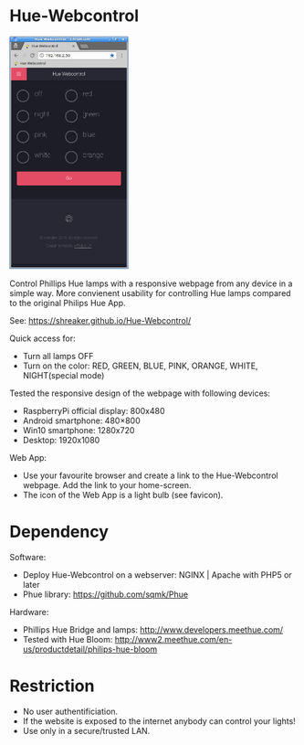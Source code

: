 # Hue-Webcontrol
<img src="./readme_screenshot.png" height="407" alt="Hue-Webcontrol screenshot"/>

Control Phillips Hue lamps with a responsive webpage from any device in a simple way.
More convienent usability for controlling Hue lamps compared to the original Philips Hue App.

See: https://shreaker.github.io/Hue-Webcontrol/

Quick access for:
- Turn all lamps OFF
- Turn on the color: RED, GREEN, BLUE, PINK, ORANGE, WHITE, NIGHT(special mode)

Tested the responsive design of the webpage with following devices:
- RaspberryPi official display: 800x480
- Android smartphone: 480×800
- Win10 smartphone: 1280x720
- Desktop: 1920x1080

Web App:
- Use your favourite browser and create a link to the Hue-Webcontrol webpage. Add the link to your home-screen.
- The icon of the Web App is a light bulb (see favicon).

# Dependency
Software:
- Deploy Hue-Webcontrol on a webserver: NGINX | Apache with PHP5 or later
- Phue library: https://github.com/sqmk/Phue

Hardware:
- Phillips Hue Bridge and lamps: http://www.developers.meethue.com/
- Tested with Hue Bloom: http://www2.meethue.com/en-us/productdetail/philips-hue-bloom

# Restriction
- No user authentificiation. 
- If the website is exposed to the internet anybody can control your lights!
- Use only in a secure/trusted LAN.
